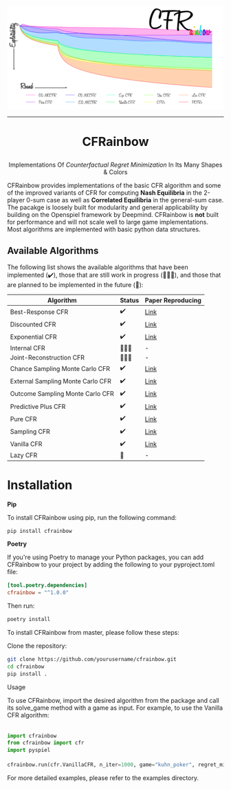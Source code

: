 <picture>
  <source media="(prefers-color-scheme: dark)" srcset="docs/cfrainbow_readme_banner_dark.png">
  <source media="(prefers-color-scheme: light)" srcset="docs/cfrainbow_readme_banner_light.png">
  <img alt="Readme banner." src="docs/cfrainbow_readme_banner_light.png">
</picture>

---

# <p align=center> CFRainbow
<p align=center> Implementations Of <i>Counterfactual Regret Minimization</i> In Its Many Shapes & Colors

CFRainbow provides implementations of the basic CFR algorithm and some of the improved variants of CFR
for computing <b>Nash Equilibria</b> in the 2-player 0-sum case as well as <b>Correlated Equilibria</b> in the general-sum case. 
The pacakge is loosely built for modularity and general applicability by building on the Openspiel framework by Deepmind. CFRainbow is <b>not</b> built
for performance and will not scale well to large game implementations. Most algorithms are implemented with basic python data structures.

## Available Algorithms

The following list shows the available algorithms that have been implemented (✔️), those that are still work in progress (🔨👷‍♂️),
and those that are planned to be implemented in the future (📅):

| Algorithm | Status | Paper Reproducing |
|-----------|--------|-------------------|
| Best-Response CFR | ✔️ | [Link]() |
| Discounted CFR | ✔️ | [Link]() |
| Exponential CFR | ✔️ | [Link]() |
| Internal CFR | 🔨👷‍♂️ | - |
| Joint-Reconstruction CFR | 🔨👷‍♂️ | - |
| Chance Sampling Monte Carlo CFR | ✔️ | [Link]() |
| External Sampling Monte Carlo CFR | ✔️ | [Link]() |
| Outcome Sampling Monte Carlo CFR | ✔️ | [Link]() |
| Predictive Plus CFR | ✔️ | [Link]() |
| Pure CFR | ✔️ | [Link]() |
| Sampling CFR | ✔️ | [Link]() |
| Vanilla CFR | ✔️ | [Link]() |
| Lazy CFR | 📅 | - |

# Installation

<b> Pip </b>

To install CFRainbow using pip, run the following command:
```bash
pip install cfrainbow
```

<b> Poetry </b>

If you're using Poetry to manage your Python packages, you can add CFRainbow to your project by adding the following to your pyproject.toml file:

```toml
[tool.poetry.dependencies]
cfrainbow = "^1.0.0"
```

Then run:

```bash
poetry install
```

To install CFRainbow from master, please follow these steps:

Clone the repository:
```bash
git clone https://github.com/yourusername/cfrainbow.git
cd cfrainbow
pip install .
```

Usage

To use CFRainbow, import the desired algorithm from the package and call its solve_game method with a game as input.
For example, to use the Vanilla CFR algorithm:

```python

import cfrainbow
from cfrainbow import cfr
import pyspiel

cfrainbow.run(cfr.VanillaCFR, n_iter=1000, game="kuhn_poker", regret_minimizer=cfr.rm.RegretMatcher)
```
For more detailed examples, please refer to the examples directory.


